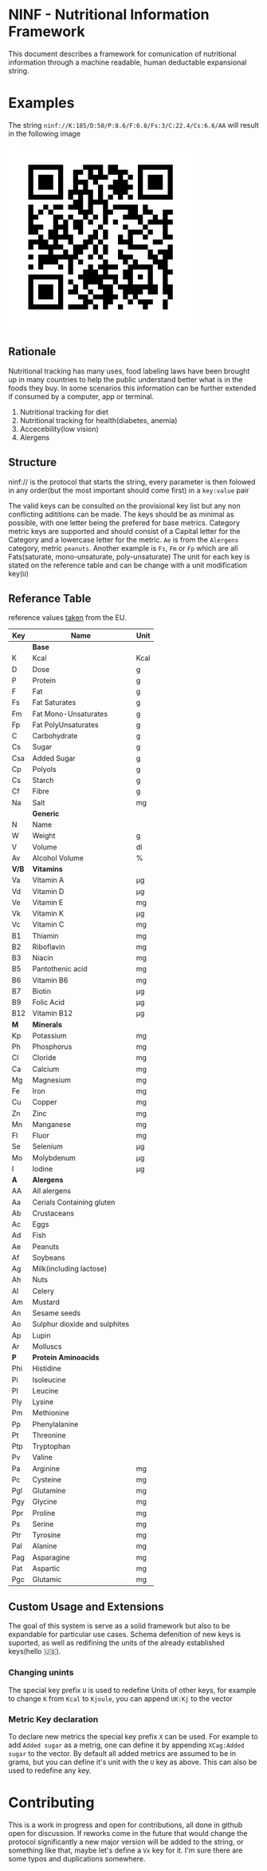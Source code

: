 # NINF - Nutritional Information Framework

This document describes a framework for comunication of nutritional information through a machine readable, human deductable expansional string.

# Examples
The string `ninf://K:185/D:50/P:8.6/F:6.8/Fs:3/C:22.4/Cs:6.6/AA` will result in the following image

![ninf://K:185/D:50/P:8.6/F:6.8/Fs:3/C:22.4/Cs:6.6/AA](test.png "ninf://K:185/D:50/P:8.6/F:6.8/Fs:3/C:22.4/Cs:6.6/AA")

## Rationale
Nutritional tracking has many uses, food labeling laws have been brought up in many countries to help the public understand better what is in the foods they buy. In some scenarios this information can be further extended if consumed by a computer, app or terminal.
1. Nutritional tracking for diet
2. Nutritional tracking for health(diabetes, anemia)
3. Accecebility(low vision)
4. Alergens


## Structure
ninf:// is the protocol that starts the string, every parameter is then folowed in any order(but the most important should come first) in a `key:value` pair

The valid keys can be consulted on the provisional key list but any non conflicting adititions can be made. 
The keys should be as minimal as possible, with one letter being the prefered for base metrics. 
Category metric keys are supported and should consist of a Capital letter for the Category and a lowercase letter for the metric. `Ae` is from the `Alergens` category, metric `peanuts`. Another example is `Fs`, `Fm` or `Fp` which are all Fats(saturate, mono-unsaturate, poly-unsaturate)
The unit for each key is stated on the reference table and can be change with a unit modification key(`U`)

## Referance Table
reference values [taken](https://europa.eu/youreurope/business/product-requirements/food-labelling/nutrition-declaration/index_en.htm) from the EU.

|Key|Name|Unit|
|---|----|------|
||**Base**||
|K|Kcal|Kcal|
|D|Dose|g|
|P|Protein|g|
|F|Fat|g|
|Fs|Fat Saturates|g|
|Fm|Fat Mono-Unsaturates|g|
|Fp|Fat PolyUnsaturates|g|
|C|Carbohydrate|g|
|Cs|Sugar|g|
|Csa|Added Sugar|g|
|Cp|Polyols|g|
|Cs|Starch|g|
|Cf|Fibre|g|
|Na|Salt|mg|
||**Generic**||
|N|Name||
|W|Weight|g|
|V|Volume|dl|
|Av|Alcohol Volume|%|
|**V/B**|**Vitamins**||
|Va|Vitamin A|μg|
|Vd|Vitamin D|μg|
|Ve|Vitamin E|mg|
|Vk|Vitamin K|μg|
|Vc|Vitamin C|mg|
|B1|Thiamin|mg|
|B2|Riboflavin|mg|
|B3|Niacin|mg|
|B5|Pantothenic acid|mg|
|B6|Vitamin B6|mg|
|B7|Biotin|μg|
|B9|Folic Acid|μg|
|B12|Vitamin B12|μg|
|**M**|**Minerals**||
|Kp|Potassium|mg|
|Ph|Phosphorus|mg|
|Cl|Cloride|mg|
|Ca|Calcium|mg|
|Mg|Magnesium|mg|
|Fe|Iron|mg|
|Cu|Copper|mg|
|Zn|Zinc|mg|
|Mn|Manganese|mg|
|Fl|Fluor|mg|
|Se|Selenium|μg|
|Mo|Molybdenum|μg|
|I|Iodine|μg|
|**A**|**Alergens**||
|AA|All alergens||
|Aa|Cerials Containing gluten||
|Ab|Crustaceans||
|Ac|Eggs||
|Ad|Fish||
|Ae|Peanuts||
|Af|Soybeans||
|Ag|Milk(including lactose)||
|Ah|Nuts||
|Al|Celery||
|Am|Mustard||
|An|Sesame seeds||
|Ao|Sulphur dioxide and sulphites||
|Ap|Lupin||
|Ar|Molluscs||
|**P**|**Protein Aminoacids**||
|Phi|Histidine||
|Pi|Isoleucine||
|Pl|Leucine||
|Ply|Lysine||
|Pm|Methionine||
|Pp|Phenylalanine||
|Pt|Threonine||
|Ptp|Tryptophan||
|Pv|Valine||
|Pa|Arginine|mg|
|Pc|Cysteine|mg|
|Pgl|Glutamine|mg|
|Pgy|Glycine|mg|
|Ppr|Proline|mg|
|Ps|Serine|mg|
|Ptr|Tyrosine|mg|
|Pal|Alanine|mg|
|Pag|Asparagine|mg|
|Pat|Aspartic |mg|
|Pgc|Glutamic |mg|



## Custom Usage and Extensions
The goal of this system is serve as a solid framework but also to be expandable for particular use cases. Schema defenition of new keys is suported, as well as redifining the units of the already established keys(hello 🇺🇸).
### Changing unints
The special key prefix `U` is used to redefine Units of other keys, for example to change `K` from `Kcal` to `Kjoule`, you can append `UK:Kj` to the vector
### Metric Key declaration
To declare new metrics the special key prefix `X` can be used. For example to add `Added sugar` as a metrig, one can define it by appending `XCag:Added sugar` to the vector. By default all added metrics are assumed to be in grams, but you can define it's unit with the `U` key as above. This can also be used to redefine any key.

# Contributing
This is a work in progress and open for contributions, all done in github open for discussion. If reworks come in the future that would change the protocol significantly a new major version will be added to the string, or something like that, maybe let's define a `Vx` key for it. I'm sure there are some typos and duplications somewhere.
